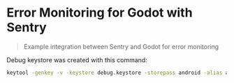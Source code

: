 # Error Monitoring for Godot with Sentry

> Example integration between Sentry and Godot for error monitoring

Debug keystore was created with this command:

```sh
keytool -genkey -v -keystore debug.keystore -storepass android -alias androiddebugkey -keypass android -keyalg RSA -keysize 2048 -validity 10000
```
